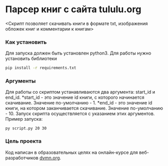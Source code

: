 # Парсер книг с сайта tululu.org

<Скрипт позволяет скачивать книги в формате txt, изображения обложек книг и комментарии к книгам>

### Как установить

Для запуска должен быть установлен python3. Для работы нужно установить библиотеки
```sh
pip install -r requirements.txt
```

### Аргументы

Для работы со скриптом устанавливаются два аргумента: start_id и end_id. 
*start_id - это значение id книги, с которого начинается скачивание. Значение по-умолчанию - 1.
*end_id - это значение id книги, на котором заканчивается скачивание. Значение по-умолчанию - 10.
Запуск скрипта осуществляется с указанием этих аргументов.
Пример запуска:
```
py script.py 20 30
```

### Цель проекта

Код написан в образовательных целях на онлайн-курсе для веб-разработчиков [dvmn.org](https://dvmn.org/).